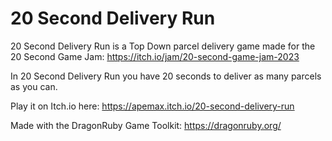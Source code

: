 # 20 Second Delivery Run

20 Second Delivery Run is a Top Down parcel delivery game made for the 20 Second Game Jam: https://itch.io/jam/20-second-game-jam-2023

In 20 Second Delivery Run you have 20 seconds to deliver as many parcels as you can.

Play it on Itch.io here: https://apemax.itch.io/20-second-delivery-run

Made with the DragonRuby Game Toolkit: https://dragonruby.org/